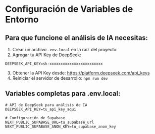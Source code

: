 # Configuración de Variables de Entorno

## Para que funcione el análisis de IA necesitas:

1. Crear un archivo `.env.local` en la raíz del proyecto
2. Agregar tu API Key de DeepSeek:

```
DEEPSEEK_API_KEY=sk-xxxxxxxxxxxxxxxxxxxxxxxx
```

3. Obtener la API Key desde: https://platform.deepseek.com/api_keys
4. Reiniciar el servidor de desarrollo: `npm run dev`

## Variables completas para .env.local:

```
# API de DeepSeek para análisis de IA
DEEPSEEK_API_KEY=tu_api_key_aqui

# Configuración de Supabase 
NEXT_PUBLIC_SUPABASE_URL=tu_supabase_url
NEXT_PUBLIC_SUPABASE_ANON_KEY=tu_supabase_anon_key 